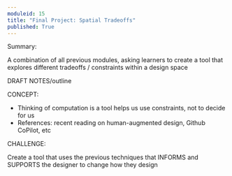 ```yaml
---
moduleid: 15
title: "Final Project: Spatial Tradeoffs"
published: True
---
```


Summary:

A combination of all previous modules, asking learners to create a tool that explores different tradeoffs / constraints within a design space

DRAFT NOTES/outline

CONCEPT:

- Thinking of computation is a tool helps us use constraints, not to decide for us
- References: recent reading on human-augmented design, Github CoPilot, etc

CHALLENGE:

Create a tool that uses the previous techniques that INFORMS and SUPPORTS the designer to change how they design


